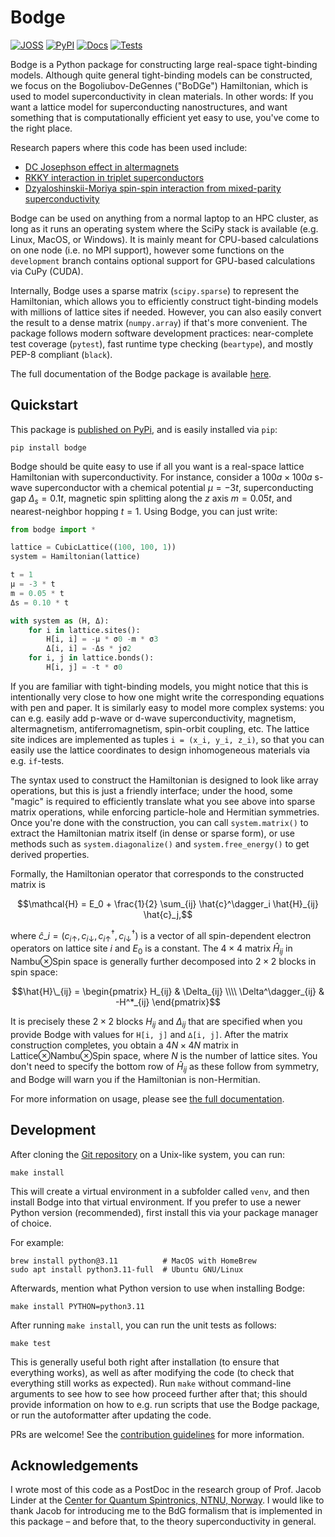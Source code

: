 # Bodge

[![JOSS](https://joss.theoj.org/papers/18b48f694511e8c02a6b56375855fd0c/status.svg)](https://joss.theoj.org/papers/18b48f694511e8c02a6b56375855fd0c)
[![PyPI](https://img.shields.io/pypi/v/bodge?logo=python&logoColor=white&label=PyPI)](https://pypi.org/project/bodge/)
[![Docs](https://img.shields.io/badge/Docs-tutorial-blue?logo=readme&logoColor=white)](https://jabirali.github.io/bodge/)
[![Tests](https://github.com/jabirali/bodge/actions/workflows/unit-tests.yml/badge.svg)](https://github.com/jabirali/bodge/actions/workflows/unit-tests.yml)

Bodge is a Python package for constructing large real-space tight-binding
models. Although quite general tight-binding models can be constructed, we focus
on the Bogoliubov-DeGennes ("BoDGe") Hamiltonian, which is used to model
superconductivity in clean materials. In other words: If you want a lattice
model for superconducting nanostructures, and want something that is
computationally efficient yet easy to use, you've come to the right place.

Research papers where this code has been used include:
- [DC Josephson effect in altermagnets][2]
- [RKKY interaction in triplet superconductors][3]
- [Dzyaloshinskii-Moriya spin-spin interaction from mixed-parity superconductivity][6]

Bodge can be used on anything from a normal laptop to an HPC cluster, as long as
it runs an operating system where the SciPy stack is available (e.g. Linux,
MacOS, or Windows). It is mainly meant for CPU-based calculations on one node
(i.e. no MPI support), however some functions on the `development` branch
contains optional support for GPU-based calculations via CuPy (CUDA).

Internally, Bodge uses a sparse matrix (`scipy.sparse`) to represent the Hamiltonian,
which allows you to efficiently construct tight-binding models with millions of
lattice sites if needed. However, you can also easily convert the result to a
dense matrix (`numpy.array`) if that's more convenient. The package follows
modern software development practices: near-complete test coverage (`pytest`),
fast runtime type checking (`beartype`), and mostly PEP-8 compliant (`black`).

The full documentation of the Bodge package is available [here][0].

## Quickstart

This package is [published on PyPi][4], and is easily installed via `pip`:

    pip install bodge

Bodge should be quite easy to use if all you want is a real-space lattice
Hamiltonian with superconductivity. For instance, consider a $100a\times100a$
s-wave superconductor with a chemical potential $μ = -3t$, superconducting gap
$Δ_s = 0.1t$, magnetic spin splitting along the $z$ axis $m = 0.05t$, and
nearest-neighbor hopping $t = 1$. Using Bodge, you can just write:

```python
from bodge import *

lattice = CubicLattice((100, 100, 1))
system = Hamiltonian(lattice)

t = 1
μ = -3 * t
m = 0.05 * t
Δs = 0.10 * t

with system as (H, Δ):
    for i in lattice.sites():
        H[i, i] = -μ * σ0 -m * σ3
        Δ[i, i] = -Δs * jσ2
    for i, j in lattice.bonds():
        H[i, j] = -t * σ0
```

If you are familiar with tight-binding models, you might notice that this is
intentionally very close to how one might write the corresponding equations with
pen and paper. It is similarly easy to model more complex systems: you can
e.g. easily add p-wave or d-wave superconductivity, magnetism, altermagnetism,
antiferromagnetism, spin-orbit coupling, etc. The lattice site indices are
implemented as tuples `i = (x_i, y_i, z_i)`, so that you can easily use the
lattice coordinates to design inhomogeneous materials via e.g. `if`-tests.

The syntax used to construct the Hamiltonian is designed to look like array
operations, but this is just a friendly interface; under the hood, some "magic"
is required to efficiently translate what you see above into sparse matrix
operations, while enforcing particle-hole and Hermitian symmetries. Once you're
done with the construction, you can call `system.matrix()` to extract the
Hamiltonian matrix itself (in dense or sparse form), or use methods such as
`system.diagonalize()` and `system.free_energy()` to get derived properties.

Formally, the Hamiltonian operator that corresponds to the constructed matrix is

$$\mathcal{H} = E_0 + \frac{1}{2} \sum_{ij} \hat{c}^\dagger_i \hat{H}_{ij} \hat{c}_j,$$

where
$\hat{c}\_i = (c_{i\uparrow}, c_{i\downarrow}, c_{i\uparrow}^\dagger, c_{i\downarrow}^\dagger)$
is a vector of all spin-dependent electron operators on lattice site $i$ and
$E_0$ is a constant. The $4\times4$ matrix $\hat{H}_{ij}$ in Nambu⊗Spin space is
generally further decomposed into $2\times2$ blocks in spin space:

$$\hat{H}\_{ij} = \begin{pmatrix} H_{ij} & \Delta_{ij} \\\\ \Delta^\dagger_{ij} & -H^*_{ij} \end{pmatrix}$$

It is precisely these $2\times2$ blocks $H_{ij}$ and $\Delta_{ij}$ that are
specified when you provide Bodge with values for `H[i, j]` and `∆[i, j]`. After
the matrix construction completes, you obtain a $4N\times4N$ matrix in
Lattice⊗Nambu⊗Spin space, where $N$ is the number of lattice sites. You don't
need to specify the bottom row of $\hat{H}_{ij}$ as these follow from symmetry,
and Bodge will warn you if the Hamiltonian is non-Hermitian.

For more information on usage, please see [the full documentation][0].

## Development

After cloning the [Git repository][5] on a Unix-like system, you can run:

	make install

This will create a virtual environment in a subfolder called `venv`, and then
install Bodge into that virtual environment. If you prefer to use a newer Python
version (recommended), first install this via your package manager of choice.

For example:

	brew install python@3.11          # MacOS with HomeBrew
	sudo apt install python3.11-full  # Ubuntu GNU/Linux

Afterwards, mention what Python version to use when installing Bodge:

	make install PYTHON=python3.11

After running `make install`, you can run the unit tests as follows:

	make test

This is generally useful both right after installation (to ensure that
everything works), as well as after modifying the code (to check that
everything still works as expected). Run `make` without command-line
arguments to see how to see how proceed further after that; this
should provide information on how to e.g. run scripts that use the
Bodge package, or run the autoformatter after updating the code.

PRs are welcome! See the [contribution guidelines](CONTRIBUTING.md) for more information.

## Acknowledgements

I wrote most of this code as a PostDoc in the research group of Prof. Jacob
Linder at the [Center for Quantum Spintronics, NTNU, Norway][1]. I would like to
thank Jacob for introducing me to the BdG formalism that is implemented in this
package – and before that, to the theory superconductivity in general.

[0]: https://jabirali.github.io/bodge/
[1]: https://www.ntnu.edu/quspin
[2]: https://doi.org/10.1103/PhysRevLett.131.076003
[3]: https://doi.org/10.1103/PhysRevB.109.174506
[4]: https://pypi.org/project/bodge/
[5]: https://github.com/jabirali/bodge
[6]: https://doi.org/10.48550/arXiv.2407.07144
